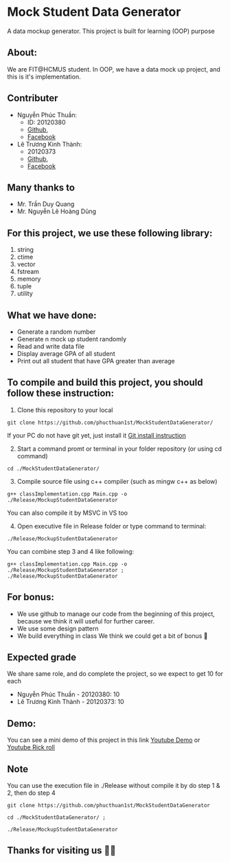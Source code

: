 # Mock Student Data Generator
A data mockup generator. This project is built for learning (OOP) purpose

## About:
We are FIT@HCMUS student. In OOP, we have a data mock up project, and this is it's implementation.

## Contributer
- Nguyễn Phúc Thuần: 
  - ID: 20120380  
  - [Github](https://github.com/phucthuan1st/),
  - [Facebook](https://www.facebook.com/phucthuan95/)
- Lê Trương Kinh Thành: 
  - 20120373  
  - [Github](https://github.com/KinhThanh38), 
  - [Facebook](https://www.facebook.com/kinhthanh.letruong.3)

## Many thanks to
- Mr. Trần Duy Quang
- Mr. Nguyễn Lê Hoàng Dũng

## For this project, we use these following library:
1. string
2. ctime
3. vector
4. fstream
5. memory
6. tuple
7. utility

## What we have done:
- Generate a random number
- Generate n mock up student randomly
- Read and write data file 
- Display average GPA of all student
- Print out all student that have GPA greater than average

## To compile and build this project, you should follow these instruction:
1. Clone this repository to your local
```shellscript
git clone https://github.com/phucthuan1st/MockStudentDataGenerator/
```
If your PC do not have git yet, just install it [Git install instruction](https://git-scm.com/book/en/v2/Getting-Started-Installing-Git)

2. Start a command promt or terminal in your folder repository (or using cd command)
```shellcript
cd ./MockStudentDataGenerator/
```

3. Compile source file using c++ compiler (such as mingw c++ as below)
```shellscript
g++ classImplementation.cpp Main.cpp -o ./Release/MockupStudentDataGenerator
```
You can also compile it by MSVC in VS too

4. Open executive file in Release folder or type command to terminal: 
```shellscript
./Release/MockupStudentDataGenerator
```

  You can combine step 3 and 4 like following:
  ```shellscript
  g++ classImplementation.cpp Main.cpp -o ./Release/MockupStudentDataGenerator ; ./Release/MockupStudentDataGenerator
  ```
  
## For bonus:
- We use github to manage our code from the beginning of this project, because we think it will useful for further career.
- We use some design pattern
- We build everything in class
We think we could get a bit of bonus 🤣
  
## Expected grade
  We share same role, and do complete the project, so we expect to get 10 for each
  - Nguyễn Phúc Thuần - 20120380: 10
  - Lê Trương Kinh Thành - 20120373: 10

## Demo:
You can see a mini demo of this project in this link [Youtube Demo](https://youtu.be/5cBwlccaYnk) or [Youtube Rick roll](https://youtu.be/dQw4w9WgXcQ)

## Note
You can use the execution file in ./Release without compile it by do step 1 & 2, then do step 4
```shellscript
git clone https://github.com/phucthuan1st/MockStudentDataGenerator
```

```shellscript
cd ./MockStudentDataGenerator/ ;
```

```shellscript
./Release/MockupStudentDataGenerator
```

## Thanks for visiting us 🤑🤑

